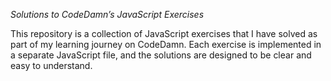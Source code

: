 *Solutions to CodeDamn’s JavaScript Exercises*

This repository is a collection of JavaScript exercises that I have solved as part of my learning journey on CodeDamn. 
Each exercise is implemented in a separate JavaScript file, and the solutions are designed to be clear and easy to understand.
